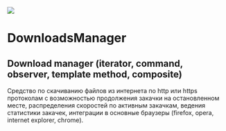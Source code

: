 ![](https://ci.appveyor.com/api/projects/status/ed0xamwg2ch2l43m?svg=true)

# DownloadsManager

## Download manager (iterator, command, observer, template method, composite)

Средство по скачиванию файлов из интернета по http или https протоколам с возможностью продолжения закачки на остановленном месте, распределения скоростей по активным закачкам, ведения статистики закачек, интеграции в основные браузеры (firefox, opera, internet explorer, chrome).
